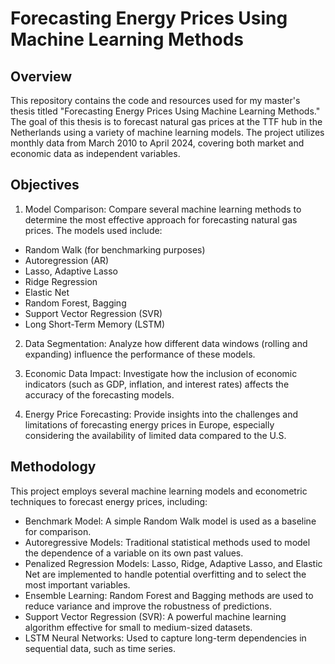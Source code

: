 # Forecasting Energy Prices Using Machine Learning Methods

## Overview

This repository contains the code and resources used for my master's thesis titled "Forecasting Energy Prices Using Machine Learning Methods." The goal of this thesis is to forecast natural gas prices at the TTF hub in the Netherlands using a variety of machine learning models. The project utilizes monthly data from March 2010 to April 2024, covering both market and economic data as independent variables.

## Objectives

1. Model Comparison: Compare several machine learning methods to determine the most effective approach for forecasting natural gas prices. The models used include:

- Random Walk (for benchmarking purposes)
- Autoregression (AR)
- Lasso, Adaptive Lasso
- Ridge Regression
- Elastic Net
- Random Forest, Bagging
- Support Vector Regression (SVR)
- Long Short-Term Memory (LSTM)

2. Data Segmentation: Analyze how different data windows (rolling and expanding) influence the performance of these models.

3. Economic Data Impact: Investigate how the inclusion of economic indicators (such as GDP, inflation, and interest rates) affects the accuracy of the forecasting models.

4. Energy Price Forecasting: Provide insights into the challenges and limitations of forecasting energy prices in Europe, especially considering the availability of limited data compared to the U.S.

## Methodology

This project employs several machine learning models and econometric techniques to forecast energy prices, including:

- Benchmark Model: A simple Random Walk model is used as a baseline for comparison.
- Autoregressive Models: Traditional statistical methods used to model the dependence of a variable on its own past values.
- Penalized Regression Models: Lasso, Ridge, Adaptive Lasso, and Elastic Net are implemented to handle potential overfitting and to select the most important variables.
- Ensemble Learning: Random Forest and Bagging methods are used to reduce variance and improve the robustness of predictions.
- Support Vector Regression (SVR): A powerful machine learning algorithm effective for small to medium-sized datasets.
- LSTM Neural Networks: Used to capture long-term dependencies in sequential data, such as time series.
